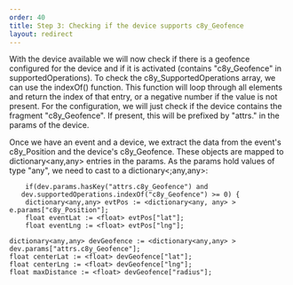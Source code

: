 ```yaml
---
order: 40
title: Step 3: Checking if the device supports c8y_Geofence
layout: redirect
---
```


With the device available we will now check if there is a geofence configured for the device and if it is activated (contains "c8y&#95;Geofence" in supportedOperations). To check the c8y&#95;SupportedOperations array, we can use the indexOf() function. This function will loop through all elements and return the index of that entry, or a negative number if the value is not present. For the configuration, we will just check if the device contains the fragment "c8y&#95;Geofence". If present, this will be prefixed by "attrs." in the params of the device.

Once we have an event and a device, we extract the data from the event's c8y&#95;Position and the device's c8y&#95;Geofence. These objects are mapped to dictionary<any,any> entries in the params. As the params hold values of type "any", we need to cast to a dictionary<;any,any>:

		if(dev.params.hasKey("attrs.c8y_Geofence") and
	   dev.supportedOperations.indexOf("c8y_Geofence") >= 0) {
	    dictionary<any,any> evtPos := <dictionary<any, any> > e.params["c8y_Position"];
	    float eventLat := <float> evtPos["lat"];
	    float eventLng := <float> evtPos["lng"];
	 
    dictionary<any,any> devGeofence := <dictionary<any,any> > dev.params["attrs.c8y_Geofence"];
    float centerLat := <float> devGeofence["lat"];
    float centerLng := <float> devGeofence["lng"];
    float maxDistance := <float> devGeofence["radius"];

